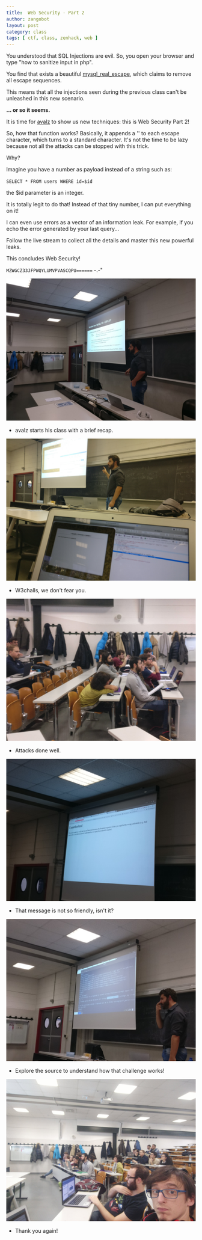 ```yaml
---
title:  Web Security - Part 2
author: zangobot
layout: post
category: class
tags: [ ctf, class, zenhack, web ]
---
```


You understood that SQL Injections are evil. So, you open your browser and type "how to sanitize input in php".

You find that exists a beautiful [mysql_real_escape](http://php.net/manual/en/function.mysql-real-escape-string.php), which claims to remove all escape sequences.

This means that all the injections seen during the previous class can't be unleashed in this new scenario.

**... or so it seems.**

It is time for [avalz](https://csec.it/people/andrea_valenza) to show us new techniques: this is Web Security Part 2!

So, how that function works? Basically, it appends a '\' to each escape character, which turns to a standard character.
It's not the time to be lazy because not all the attacks can be stopped with this trick.

Why?

Imagine you have a number as payload instead of a string such as:

`SELECT * FROM users WHERE id=$id`

the $id parameter is an integer.

It is totally legit to do that! Instead of that tiny number, I can put everything on it!

I can even use errors as a vector of an information leak. For example, if you echo the error generated by your last query...

Follow the live stream to collect all the details and master this new powerful leaks.

This concludes Web Security!

`MZWGCZ33JFPWQYLUMVPVASCQPU======` -.-"

![Setup](/assets/news/web_part2/start.jpg "Let's start!")
* avalz starts his class with a brief recap.

![Behind](/assets/news/web_part2/behind.jpg "Behind the scenes")
* W3challs, we don't fear you.

![Hacking time](/assets/news/web_part2/hacking.jpg  "Focus.")
* Attacks done well.

![Auth](/assets/news/web_part2/auth.jpg  "ACCESS DENIED.")
* That message is not so friendly, isn't it?

![Source code](/assets/news/web_part2/source.jpg  "Just download the source code!")
* Explore the source to understand how that challenge works!

![End](/assets/news/web_part2/thankyou.jpg  "See you soon!")
* Thank you again!
